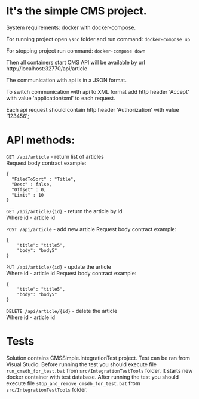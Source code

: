 # It's the simple CMS project.

System requirements: docker with docker-compose.

For running project open `\src` folder and run command: `docker-compose up`

For stopping project run command: `docker-compose down`

Then all containers start CMS API will be available by url http://localhost:32770/api/article

The communication with api is in a JSON format.

To switch communication with api to XML format add http header 'Accept' with value 'application/xml' to each request.

Each api request should contain http header 'Authorization' with value '123456';

# API methods:

`GET /api/article` - return list of articles\
Request body contract example:
```
{
  "FiledToSort" : "Title",
  "Desc" : false,
  "Offset" : 0,
  "Limit" : 10
}
```

`GET /api/article/{id}` - return the article by id\
Where id - article id

`POST /api/article` - add new article
Request body contract example:
```
{
    "title": "title5",
    "body": "body5"
}
```

`PUT /api/article/{id}` - update the article\
Where id - article id
Request body contract example:
```
{
    "title": "title5",
    "body": "body5"
}
```

`DELETE /api/article/{id}` - delete the article\
Where id - article id

# Tests
Solution contains CMSSimple.IntegrationTest project.
Test can be ran from Visual Studio.
Before running the test you should execute file `run_cmsdb_for_test.bat` from `src/IntegrationTestTools` folder.
It starts new docker container with test database.
After running the test you should execute file `stop_and_remove_cmsdb_for_test.bat` from `src/IntegrationTestTools` folder.